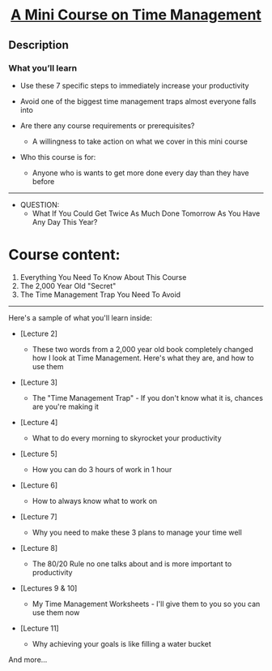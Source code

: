 <h1 align="center"> 

  [A Mini Course on Time Management](https://www.udemy.com/course/manageyourtime/learn/lecture/4770560) 

</h1>

## Description

### What you’ll learn
- Use these 7 specific steps to immediately increase your productivity
- Avoid one of the biggest time management traps almost everyone falls into

- Are there any course requirements or prerequisites?
  - A willingness to take action on what we cover in this mini course

- Who this course is for:
  - Anyone who is wants to get more done every day than they have before

---

- QUESTION: 
  - What If You Could Get Twice As Much Done Tomorrow As You Have Any Day This Year?

# Course content:
1. Everything You Need To Know About This Course
2. The 2,000 Year Old "Secret"
3. The Time Management Trap You Need To Avoid

---

Here's a sample of what you'll learn inside:

- [Lecture 2] 
  - These two words from a 2,000 year old book completely changed how I look at Time Management. Here's what they are, and how to use them 

- [Lecture 3] 
  - The "Time Management Trap" - If you don't know what it is, chances are you're making it 

- [Lecture 4] 
  - What to do every morning to skyrocket your productivity 

- [Lecture 5] 
  - How you can do 3 hours of work in 1 hour 

- [Lecture 6] 
  - How to always know what to work on 

- [Lecture 7] 
  - Why you need to make these 3 plans to manage your time well 

- [Lecture 8] 
  - The 80/20 Rule no one talks about and is more important to productivity 

- [Lectures 9 & 10] 
  - My Time Management Worksheets - I'll give them to you so you can use them now 

- [Lecture 11] 
  - Why achieving your goals is like filling a water bucket 

And more...
